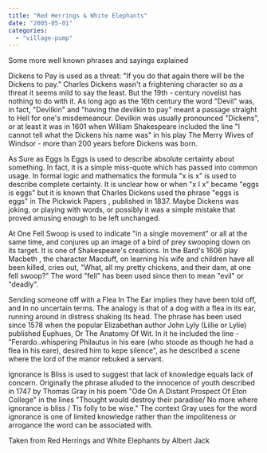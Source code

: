 ```yaml
---
title: "Red Herrings & White Elephants"
date: "2005-05-01"
categories: 
  - "village-pump"
---
```


Some more well known phrases and sayings explained

Dickens to Pay is used as a threat: "If you do that again there will be the Dickens to pay." Charles Dickens wasn't a frightening character so as a threat it seems mild to say the least. But the 19th - century novelist has nothing to do with it. As long ago as the 16th century the word "Devil" was, in fact, "Devilkin" and "having the devilkin to pay" meant a passage straight to Hell for one's misdemeanour. Devilkin was usually pronounced "Dickens", or at least it was in 1601 when William Shakespeare included the line "I cannot tell what the Dickens his name was" in his play The Merry Wives of Windsor - more than 200 years before Dickens was born.

As Sure as Eggs Is Eggs is used to describe absolute certainty about something. In fact, it is a simple miss-quote which has passed into common usage. In formal logic and mathematics the formula "x is x" is used to describe complete certainty. It is unclear how or when "x I x" became "eggs is eggs" but it is known that Charles Dickens used the phrase "eggs is eggs" in The Pickwick Papers , published in 1837. Maybe Dickens was joking, or playing with words, or possibly it was a simple mistake that proved amusing enough to be left unchanged.

At One Fell Swoop is used to indicate "in a single movement" or all at the same time, and conjures up an image of a bird of prey swooping down on its target. It is one of Shakespeare's creations. In the Bard's 1606 play Macbeth , the character Macduff, on learning his wife and children have all been killed, cries out, "What, all my pretty chickens, and their dam, at one fell swoop?" The word "fell" has been used since then to mean "evil" or "deadly".

Sending someone off with a Flea In The Ear implies they have been told off, and in no uncertain terms. The analogy is that of a dog with a flea in its ear, running around in distress shaking its head. The phrase has been used since 1578 when the popular Elizabethan author John Lyly (Lillie or Lylie) published Euphues, Or The Anatomy Of Wit. In it he included the line -"Ferardo..whispering Philautus in his eare (who stoode as though he had a flea in his eare), desired him to kepe silence", as he described a scene where the lord of the manor rebuked a servant.

Ignorance Is Bliss is used to suggest that lack of knowledge equals lack of concern. Originally the phrase alluded to the innocence of youth described in 1747 by Thomas Gray in his poem "Ode On A Distant Prospect Of Eton College" in the lines "Thought would destroy their paradise/ No more where ignorance is bliss / Tis folly to be wise." The context Gray uses for the word ignorance is one of limited knowledge rather than the impoliteness or arrogance the word can be associated with.

Taken from Red Herrings and White Elephants by Albert Jack

